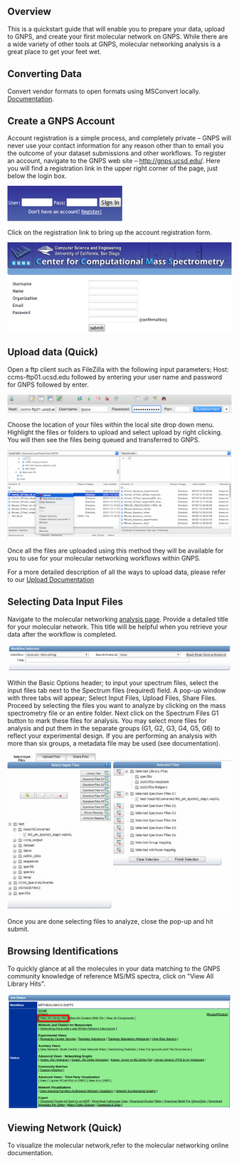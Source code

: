 ## Overview

This is a quickstart guide that will enable you to prepare your data, upload to GNPS, and create your first molecular network on GNPS. While there are a wide variety of other tools at GNPS, molecular networking analysis is a great place to get your feet wet.

## Converting Data

Convert vendor formats to open formats using MSConvert locally. [Documentation](fileconversion.md).

## Create a GNPS Account

Account registration is a simple process, and completely private – GNPS will never use your contact information for any reason other than to email you the outcome of your dataset submissions and other workflows. To register an account, navigate to the GNPS web site – http://gnps.ucsd.edu/. Here you will find a registration link in the upper right corner of the page, just below the login box.

![GNPS login box](img/MassIVE_login_box.png)

Click on the registration link to bring up the account registration form.

![GNPS registration form](img/MassIVE_registration_form.png)

## Upload data (Quick)

Open a ftp client such as FileZilla with the following input parameters; Host: ccms-ftp01.ucsd.edu followed by entering your user name and password for GNPS followed by enter.

![Filezilla Upload](img/filezilla_address.png)

Choose the location of your files within the local site drop down menu. Highlight the files or folders to upload and select upload by right clicking. You will then see the files being queued and transferred to GNPS.

![Filezilla Upload](img/filezilla_upload.png)

Once all the files are uploaded using this method they will be available for you to use for your molecular networking workflows within GNPS.

For a more detailed description of all the ways to upload data, please refer to our [Upload Documentation](fileupload.md)

## Selecting Data Input Files

Navigate to the molecular networking [analysis page](https://gnps.ucsd.edu/ProteoSAFe/index.jsp?params=%7B%22workflow%22:%22METABOLOMICS-SNETS%22,%22library_on_server%22:%22d.speclibs;%22%7D). Provide a detailed title for your molecular network. This title will be helpful when you retrieve your data after the workflow is completed.

![set title](img/networking_title.gif)

Within the Basic Options header; to input your spectrum files, select the input files tab next to the Spectrum files (required) field. A pop-up window with three tabs will appear; Select Input Files, Upload Files, Share Files. Proceed by selecting the files you want to analyze by clicking on the mass spectrometry file or an entire folder. Next click on the Spectrum Files G1 button to mark these files for analysis. You may select more files for analysis and put them in the separate groups (G1, G2, G3, G4, G5, G6) to reflect your experimental design. If you are performing an analysis with more than six groups, a metadata file may be used (see documentation).

![select files](img/file_selection.gif)

Once you are done selecting files to analyze, close the pop-up and hit submit.

## Browsing Identifications

To quickly glance at all the molecules in your data matching to the GNPS community knowledge of reference MS/MS spectra, click on "View All Library Hits".

![view libraries](img/select_library_matches.png)

## Viewing Network (Quick)

To visualize the molecular network,refer to the molecular networking online documentation.
